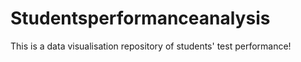# Studentsperformanceanalysis
This is a data visualisation repository of students' test performance!
